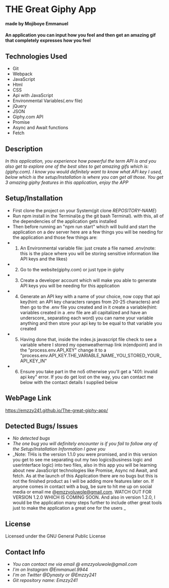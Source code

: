 # THE Great Giphy App
#### made by Mojiboye Emmanuel

#### An application you can input how you feel and then get an amazing gif that completely expresses how you feel

## Technologies Used
* Git
* Webpack
* JavaScript
* Html
* CSS
* Api with JavaScript
* Environmental Variables(.env file)
* jQuery
* JSON
* Giphy.com API
* Promise
* Async and Await functions
* Fetch


## Description
_In this application, you experience how powerful the term API is and you also get to explore one of the best sites to get amazing gifs which is: (giphy.com). I know you would definitely want to know what APi key I used, below which is the setup/Installation is where you can get all those. You get 3 amazing giphy features in this application, enjoy the APP_

## Setup/Installation
* First clone the project on your System(git clone _REPOSITORY-NAME_)
* Run npm install in the Terminal(e.g the git bash Terminal). with this, all of the dependencies of the application gets installed
* Then before running an "npm run start" which will build and start the application on a dev server here are a few things you will be needing for the application and those few things are:
* 1. An Environmental variable file: just create a file named .env(note: this is the place where you will be storing sensitive information like API keys and the likes)
* 2. Go to the website(giphy.com) or just type in giphy
* 3. Create a developer account which will make you able to generate API keys you will be needing for this application
* 4. Generate an API key with a name of your choice, now copy that api key(hint: an API key characters ranges from 20-25 characters) and then go to the .env file you created and in it create a variable(hint: variables created in a .env file are all capitalized and have an underscore_ separating each word) you can name your variable anything and then store your api key to be equal to that variable you created
* 5. Having done that, inside the index.js javascript file check to see a variable where I stored my openweathermap link in(endpoint) and in the "process.env.API_KEY" change it to a "process.env.API_KEY.THE_VARIABLE_NAME_YOU_STORED_YOUR_API_KEY_IN"
* 6. Ensure you take part in the no5 otherwise you'll get a "401: invalid api key" error. If you do get lost on the way, you can contact me below with the contact details I supplied below


## WebPage Link
https://emzzy241.github.io/The-great-giphy-app/

## Detected Bugs/ Issues
* _No detected bugs_
* _The one bug you will definitely encounter is if you fail to follow any of the Setup/Installation Information I gave you_
* _Note: THis is the version 1.1.0 you were promised, and in this version you get to see me separating out my two logics(business logic and userInterface logic)
into two files, also in this app you will be learning about new JavaScript technologies like Promise, Async nd Await, and fetch. As at the launch of this Application there are no bugs but this is not the finished product as I will be adding more features later on. If anyone comes in contact with a bug, be sure to hit me up on social media or email me @emzzyoluwole@gmail.com. WATCH OUT FOR VERSION 1.2.0 WHICH IS COMING SOON. And also in version 1.2.0, I would be the application many steps further to include other great tools just to make the application a great one for the users _


## License
Licensed under the GNU General Public License

## Contact Info

* _You can contact me via email @ emzzyoluwole@gmail.com_
* _I'm on Instagram @Emmanuel.9944_
* _I'm on Twitter @Dynasty or @Emzzy241_
* _Git repository name: Emzzy241_








